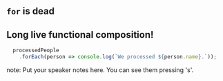 ##  `for` is dead
## Long live functional composition!

```javascript
  processedPeople
    .forEach(person => console.log(`We processed ${person.name}.`));
```


note:
    Put your speaker notes here.
    You can see them pressing 's'.

